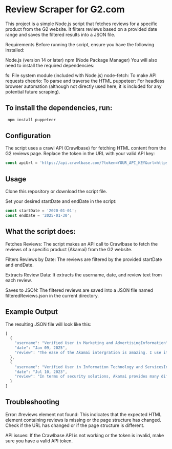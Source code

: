 # Review Scraper for G2.com

This project is a simple Node.js script that fetches reviews for a specific product from the G2 website. It filters reviews based on a provided date range and saves the filtered results into a JSON file.

Requirements
Before running the script, ensure you have the following installed:

Node.js (version 14 or later)
npm (Node Package Manager)
You will also need to install the required dependencies:

fs: File system module (included with Node.js)
node-fetch: To make API requests
cheerio: To parse and traverse the HTML
puppeteer: For headless browser automation (although not directly used here, it is included for any potential future scraping).

## To install the dependencies, run:
```javascript  npm install cheerio
 npm install puppeteer
 ```

## Configuration
The script uses a crawl API (Crawlbase) for fetching HTML content from the G2 reviews page. Replace the token in the URL with your valid API key:

```javascript 
const apiUrl = 'https://api.crawlbase.com/?token=YOUR_API_KEY&url=https://www.g2.com/products/${companyName}/reviews%23reviews'; 
```

## Usage
Clone this repository or download the script file.

Set your desired startDate and endDate in the script:

```javascript 
const startDate = '2020-01-01';
const endDate = '2025-01-30';
```

## What the script does:
Fetches Reviews: The script makes an API call to Crawlbase to fetch the reviews of a specific product (Akamai) from the G2 website.

Filters Reviews by Date: The reviews are filtered by the provided startDate and endDate.

Extracts Review Data: It extracts the username, date, and review text from each review.

Saves to JSON: The filtered reviews are saved into a JSON file named filteredReviews.json in the current directory.

## Example Output
The resulting JSON file will look like this:

``` javascript
[
  {
    "username": "Verified User in Marketing and AdvertisingInformation",
    "date": "Jan 09, 2025",
    "review": "The ease of the Akamai intergration is amazing. I use it frequently throughout the day. Review collected by and hosted on G2.com.I have not found anything that i dislike. Review collected by and hosted on G2.com.Making my updates show up as soon as i send a request. Review collected by and hosted on G2.com."
  },
  {
    "username": "Verified User in Information Technology and ServicesInformation",
    "date": "Jul 10, 2023",
    "review": "In terms of security solutions, Akamai provides many different security solutions depending on the requirement. The highlights here are that all their solutions can work as one meaning all data are consolidated and correlated afterward, giving you the best data for visibility. Review collected by and hosted on G2.com.Akamai is known for acquiring other vendor to add it to their current solutions. The drawback here is that so many added solutions within a short time make it harder to learn and gain expertise on it. Review collected by and hosted on G2.com.Akamai helps protect to secure web traffic within a given environment. It can be through HTTP/HTTPS layer, DNS layer protection and any other protocol residing on Layer 7 of OSI Layer. As a distributor, it helps us to position this product easily because of its offerings. As a user, I can easily manage all these solutions because of a central management system or single pane of glass management available out of the box. Review collected by and hosted on G2.com."
  }
]

```

## Troubleshooting
Error: #reviews element not found: This indicates that the expected HTML element containing reviews is missing or the page structure has changed. Check if the URL has changed or if the page structure is different.

API issues: If the Crawlbase API is not working or the token is invalid, make sure you have a valid API token.